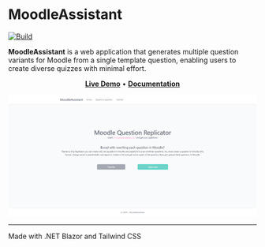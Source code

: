 # MoodleAssistant

[![Build](https://github.com/S0Ale/MoodleAssistant/actions/workflows/build.yml/badge.svg)](https://github.com/S0Ale/MoodleAssistant/actions/workflows/build.yml)

**MoodleAssistant** is a web application that generates multiple question variants for Moodle from a single template question, enabling users to create diverse quizzes with minimal effort.

<p align="center" style="align-items: center">
    <a href="https://moodleassistant.azurewebsites.net/" target="_blank"><b>Live Demo</b></a> •
    <a href="https://github.com/S0Ale/MoodleAssistant/wiki" target="_blank"><b>Documentation</b></a>
</p>

![](https://github.com/S0Ale/MoodleAssistant/blob/master/docs/Home-site.png)

***

Made with .NET Blazor and Tailwind CSS
